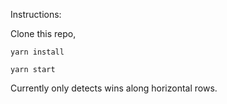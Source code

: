 Instructions:

Clone this repo,

`yarn install`

`yarn start`

Currently only detects wins along horizontal rows.
